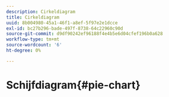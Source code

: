 ```yaml
---
description: Cirkeldiagram
title: Cirkeldiagram
uuid: 8b004980-45a1-46f1-a8ef-5f97e2e1dcce
exl-id: bc27b296-bade-497f-8738-64c22960c90d
source-git-commit: d9df90242ef96188f4e4b5e6d04cfef196b0a628
workflow-type: tm+mt
source-wordcount: '6'
ht-degree: 0%

---
```


# Schijfdiagram{#pie-chart}
